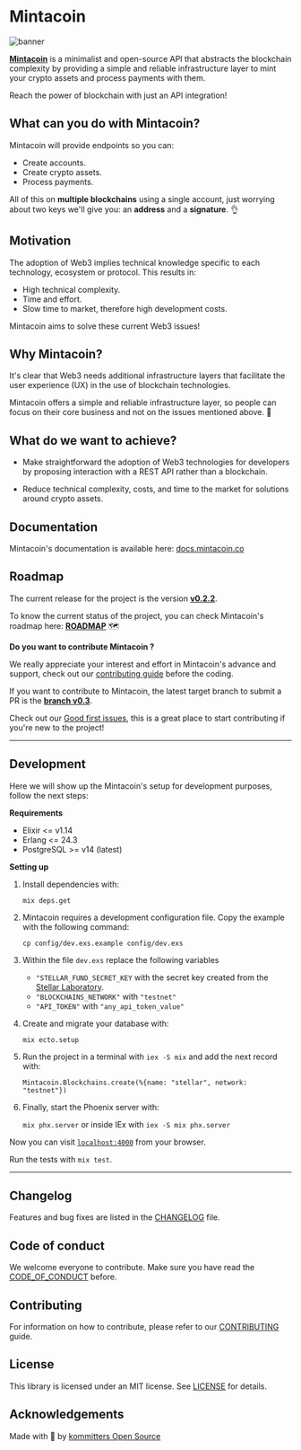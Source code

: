 # Mintacoin

![banner][banner-img]

[**Mintacoin**][www] is a minimalist and open-source API that abstracts the blockchain complexity by providing a simple and reliable infrastructure layer to mint your crypto assets and process payments with them.

Reach the power of blockchain with just an API integration!

## What can you do with Mintacoin?

Mintacoin will provide endpoints so you can:
- Create accounts.
- Create crypto assets.
- Process payments.

All of this on **multiple blockchains** using a single account, just worrying about two keys we'll give you: an **address** and a **signature**. 👌

## Motivation

The adoption of Web3 implies technical knowledge specific to each technology, ecosystem or protocol. This results in:

- High technical complexity.
- Time and effort.
- Slow time to market, therefore high development costs.

Mintacoin aims to solve these current Web3 issues!

## Why Mintacoin?

It's clear that Web3 needs additional infrastructure layers that facilitate the user experience (UX) in the use of blockchain technologies.

Mintacoin offers a simple and reliable infrastructure layer, so people can focus on their core business and not on the issues mentioned above. 🚀

## What do we want to achieve?

- Make straightforward the adoption of Web3 technologies for developers by proposing interaction with a REST API rather than a blockchain.

- Reduce technical complexity, costs, and time to the market for solutions around crypto assets.

## Documentation

Mintacoin's documentation is available here: [docs.mintacoin.co](https://docs.mintacoin.co)

## Roadmap
The current release for the project is the version [**v0.2.2**][current-release].

To know the current status of the project, you can check Mintacoin's roadmap here: [**ROADMAP**][roadmap] 🗺️


**Do you want to contribute Mintacoin ?**

We really appreciate your interest and effort in Mintacoin's advance and support, check out our [contributing guide][contributing] before the coding.

If you want to contribute to Mintacoin, the latest target branch to submit a PR is the [**branch v0.3**][latest-branch].

Check out our [Good first issues][good-first-issues], this is a great place to start contributing if you're new to the project!

---

## Development

Here we will show up the Mintacoin's setup for development purposes, follow the next steps:

**Requirements**

- Elixir <= v1.14
- Erlang <= 24.3
- PostgreSQL >= v14 (latest)

**Setting up**

1. Install dependencies with:

    `mix deps.get`

2. Mintacoin requires a development configuration file. Copy the example with the following command:

    `cp config/dev.exs.example config/dev.exs`

3. Within the file `dev.exs` replace the following variables

    - `"STELLAR_FUND_SECRET_KEY` with the secret key created from the [Stellar Laboratory][stellar-laboratory].
    - `"BLOCKCHAINS_NETWORK"` with `"testnet"`
    - `"API_TOKEN"` with `"any_api_token_value"`

4. Create and migrate your database with:

    `mix ecto.setup`

5. Run the project in a terminal with `iex -S mix` and add the next record with:

    `Mintacoin.Blockchains.create(%{name: "stellar", network: "testnet"})`

6. Finally, start the Phoenix server with:

    `mix phx.server` or inside IEx with `iex -S mix phx.server`

Now you can visit [`localhost:4000`](http://localhost:4000) from your browser.

Run the tests with `mix test`.

---

## Changelog

Features and bug fixes are listed in the [CHANGELOG][changelog] file.

## Code of conduct

We welcome everyone to contribute. Make sure you have read the [CODE_OF_CONDUCT][coc] before.

## Contributing

For information on how to contribute, please refer to our [CONTRIBUTING][contributing] guide.

## License

This library is licensed under an MIT license. See [LICENSE][license] for details.

## Acknowledgements

Made with 💙 by [kommitters Open Source](https://kommit.co)

[banner-img]: https://user-images.githubusercontent.com/1649973/170068587-1b4c1b0d-9b48-46d1-9aed-f99d1b2b84f8.png
[www]: https://mintacoin.co
[roadmap]:https://github.com/orgs/kommitters/projects/6/views/6
[good-first-issues]: https://github.com/kommitters/mintacoin/issues?q=is%3Aissue+is%3Aopen+label%3A%22%F0%9F%91%8B+Good+first+issue%22
[api-documentation]: https://docs.mintacoin.co
[current-release]: https://github.com/kommitters/mintacoin/releases/tag/v0.2.2
[latest-branch]: https://github.com/kommitters/mintacoin/tree/v0.3
[stellar-laboratory]: (https://laboratory.stellar.org/#account-creator?network=test)
[changelog]: https://github.com/kommitters/mintacoin/blob/main/CHANGELOG.md
[coc]: https://github.com/kommitters/mintacoin/blob/main/CODE_OF_CONDUCT.md
[contributing]: https://github.com/kommitters/mintacoin/blob/main/CONTRIBUTING.md
[license]: https://github.com/kommitters/mintacoin/blob/main/LICENSE
